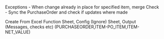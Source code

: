 Exceptions
    - When change already in place for specified item, merge
Check
    - Sync the PurchaseOrder and check if updates where made

Create From Excel Function
Sheet, Config (Ignore)
Sheet, Output (Messages, checks etc)
(PURCHASEORDER,ITEM-PO_ITEM,ITEM-NET_VALUE)
